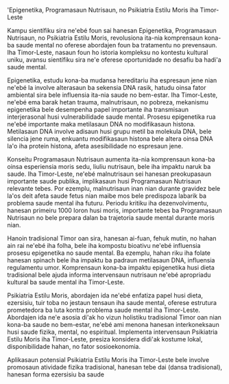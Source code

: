 'Epigenetika, Programasaun Nutrisaun, no Psikiatria Estilu Moris iha Timor-Leste

Kampu sientífiku sira ne'ebé foun sai hanesan Epigenetika, Programasaun Nutrisaun, no Psikiatria Estilu Moris, revolusiona ita-nia komprensaun kona-ba saude mental no oferese abordajen foun ba tratamentu no prevensaun. Iha Timor-Leste, nasaun foun ho istoria kompleksu no kontestu kultural uniku, avansu sientífiku sira ne'e oferese oportunidade no desafiu ba hadi'a saude mental.

Epigenetika, estudu kona-ba mudansa hereditariu iha espresaun jene nian ne'ebé la involve alterasaun ba sekensia DNA rasik, hatudu oinsa fator ambiental sira bele influensia ita-nia saude no bem-estar. Iha Timor-Leste, ne'ebé ema barak hetan trauma, malnutrisaun, no pobreza, mekanismu epigenetika bele desempenha papel importante iha transmisaun interjerasonal husi vulnerabilidade saude mental. Prosesu epigenetika rua ne'ebé importante maka metilasaun DNA no modifikasaun histona. Metilasaun DNA involve adisaun husi grupu metil ba molekula DNA, bele silencia jene ruma, enkuantu modifikasaun histona bele altera oinsa DNA la'o iha protein histona, afeta asesibilidade no espresaun jene.

Konseitu Programasaun Nutrisaun aumenta ita-nia komprensaun kona-ba oinsa esperiensia moris sedu, liuliu nutrisaun, bele iha impaktu naruk ba saude. Iha Timor-Leste, ne'ebé malnutrisaun sei hanesan preokupasaun importante saude publika, implikasaun husi Programasaun Nutrisaun relevante tebes. Por ezemplu, malnutrisaun inan nian durante gravidez bele la'os deit afeta saude fetus nian maibe mos bele predispoza labarik ba problema saude mental iha futuru. Periodu kritiku iha dezenvolvimentu, hanesan primeiru 1000 loron husi moris, importante tebes ba Programasaun Nutrisaun no bele prepara dalan ba trajetoria saude mental durante moris nian.

Hanoin tradisional Timor oan sira, hanesan ai-fuan, fehuk mutin, no hahan ain rai ne'ebé iha folha, bele iha kompostu bioativu ne'ebé influensia prosesu epigenetika no saude mental. Ba ezemplu, hahan riku iha folate hanesan spinach bele iha impaktu ba padraun metilasaun DNA, influensia regulamentu umor. Komprensaun kona-ba impaktu epigenetika husi dieta tradisional bele ajuda informa intervensaun nutrisaun ne'ebé apropriadu kultural ba saude mental iha Timor-Leste.

Psikiatria Estilu Moris, abordajen ida ne'ebé enfatiza papel husi dieta, ezersisiu, tuir toba no jestaun tensaun iha saude mental, oferese estrutura prometedora ba luta kontra problema saude mental iha Timor-Leste. Abordajen ida ne'e asosia di'ak ho vizun holistiku tradisional Timor oan nian kona-ba saude no bem-estar, ne'ebé ami menona hanesan interkoneksaun husi saude fizika, mental, no espiritual. Implementa intervensaun Psikiatria Estilu Moris iha Timor-Leste, presiza konsidera didi'ak kostume lokal, disponibilidade hahan, no fator sosioekonomia.

Aplikasaun potensial Psikiatria Estilu Moris iha Timor-Leste bele involve promosaun atividade fizika tradisional, hanesan tebe dai (dansa tradisional), hanesan forma ezersisiu ba saude